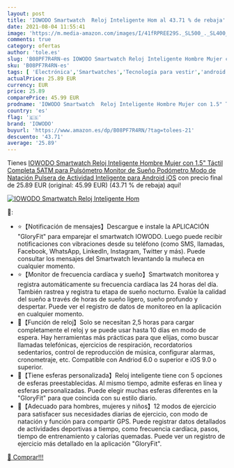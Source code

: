 ```yaml
---
layout: post
title: 'IOWODO Smartwatch  Reloj Inteligente Hom al 43.71 % de rebaja'
date: 2021-08-04 11:55:41
image: 'https://m.media-amazon.com/images/I/41fRPREE29S._SL500_._SL400_.jpg'
comments: true
category: ofertas
author: 'tole.es'
slug: 'B08PF7R4RN-es IOWODO Smartwatch Reloj Inteligente Hombre Mujer con 1.5"...'
sku: 'B08PF7R4RN-es'
tags: [ 'Electrónica','Smartwatches','Tecnología para vestir','android','iowodo', ]
actualPrice: 25.89 EUR
currency: EUR
price: 25.89
comparePrice: 45.99 EUR
prodname: 'IOWODO Smartwatch  Reloj Inteligente Hombre Mujer con 1.5" Táctil Completa 5ATM para Pulsómetro  Monitor de Sueño Podómetro  Modo de Natación  Pulsera de Actividad Inteligente para Android iOS'
country: 'es'
flag: '🇪🇸'
brand: 'IOWODO'
buyurl: 'https://www.amazon.es/dp/B08PF7R4RN/?tag=tolees-21'
descuento: '43.71'
average: '25.89'
---
```


Tienes [IOWODO Smartwatch  Reloj Inteligente Hombre Mujer con 1.5" Táctil Completa 5ATM para Pulsómetro  Monitor de Sueño Podómetro  Modo de Natación  Pulsera de Actividad Inteligente para Android iOS](https://www.amazon.es/dp/B08PF7R4RN/?tag=tolees-21) con precio final de  25.89 EUR (original: 45.99 EUR) (43.71 %  de rebaja) aqui!

[![IOWODO Smartwatch  Reloj Inteligente Hom](https://m.media-amazon.com/images/I/41fRPREE29S._SL500_._SL400_.jpg)](https://www.amazon.es/dp/B08PF7R4RN/?tag=tolees-21)

🔎:

- ⭐【Notificación de mensajes】Descargue e instale la APLICACIÓN "GloryFit" para emparejar el smartwatch IOWODO. Luego puede recibir notificaciones con vibraciones desde su teléfono (como SMS, llamadas, Facebook, WhatsApp, LinkedIn, Instagram, Twitter y más). Puede consultar los mensajes del Smartwatch levantando la muñeca en cualquier momento.
- ⭐【Monitor de frecuencia cardíaca y sueño】Smartwatch monitorea y registra automáticamente su frecuencia cardíaca las 24 horas del día. También rastrea y registra tu etapa de sueño nocturno. Evalúe la calidad del sueño a través de horas de sueño ligero, sueño profundo y despertar. Puede ver el registro de datos de monitoreo en la aplicación en cualquier momento.
- 🌙【Función de reloj】Solo se necesitan 2,5 horas para cargar completamente el reloj y se puede usar hasta 10 días en modo de espera. Hay herramientas más prácticas para que elijas, como buscar llamadas telefónicas, ejercicios de respiración, recordatorios sedentarios, control de reproducción de música, configurar alarmas, cronometraje, etc. Compatible con Andriod 6.0 o superior e iOS 9.0 o superior.
- 🌙【Tiene esferas personalizada】Reloj inteligente tiene con 5 opciones de esferas preestablecidas. Al mismo tiempo, admite esferas en línea y esferas personalizadas. Puede elegir muchas esferas diferentes en la "GloryFit" para que coincida con su estilo diario.
- 🌙【Adecuado para hombres, mujeres y niños】12 modos de ejercicio para satisfacer sus necesidades diarias de ejercicio, con modo de natación y función para compartir GPS. Puede registrar datos detallados de actividades deportivas a tiempo, como frecuencia cardíaca, pasos, tiempo de entrenamiento y calorías quemadas. Puede ver un registro de ejercicio más detallado en la aplicación "GloryFit".

[🛒 Comprar!!!](https://www.amazon.es/dp/B08PF7R4RN/?tag=tolees-21)
